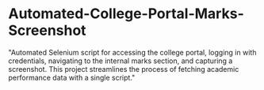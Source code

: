 # Automated-College-Portal-Marks-Screenshot
"Automated Selenium script for accessing the college portal, logging in with credentials, navigating to the internal marks section, and capturing a screenshot. This project streamlines the process of fetching academic performance data with a single script."
